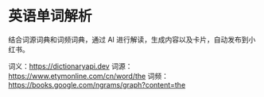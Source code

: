 # 英语单词解析

结合词源词典和词频词典，通过 AI 进行解读，生成内容以及卡片，自动发布到小红书。

词义：<https://dictionaryapi.dev>
词源：<https://www.etymonline.com/cn/word/the>
词频：<https://books.google.com/ngrams/graph?content=the>
